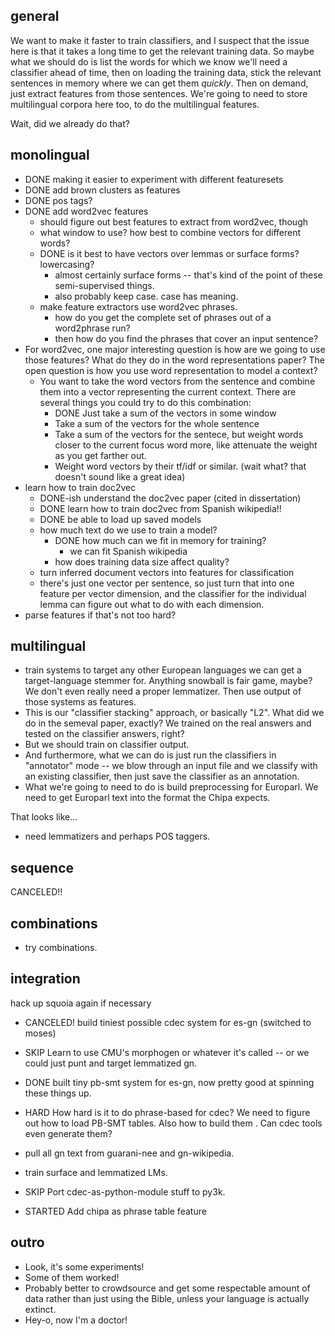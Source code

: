 ## general

We want to make it faster to train classifiers, and I suspect that the issue
here is that it takes a long time to get the relevant training data. So maybe
what we should do is list the words for which we know we'll need a classifier
ahead of time, then on loading the training data, stick the relevant sentences
in memory where we can get them *quickly*. Then on demand, just extract features
from those sentences.  We're going to need to store multilingual corpora here
too, to do the multilingual features.

Wait, did we already do that?

## monolingual
  * DONE making it easier to experiment with different featuresets
  * DONE add brown clusters as features
  * DONE pos tags?
  * DONE add word2vec features
    * should figure out best features to extract from word2vec, though
    * what window to use? how best to combine vectors for different words?
    * DONE is it best to have vectors over lemmas or surface forms? lowercasing?
      * almost certainly surface forms -- that's kind of the point of these semi-supervised things.
      * also probably keep case. case has meaning.
    * make feature extractors use word2vec phrases.
      * how do you get the complete set of phrases out of a word2phrase run?
      * then how do you find the phrases that cover an input sentence?
  * For word2vec, one major interesting question is how are we going to use
  those features? What do they do in the word representations paper? The open
  question is how you use word representation to model a context?
    * You want to take the word vectors from the sentence and combine them
    into a vector representing the current context. There are several things you
    could try to do this combination:
      * DONE Just take a sum of the vectors in some window
      * Take a sum of the vectors for the whole sentence
      * Take a sum of the vectors for the sentece, but weight words closer to
      the current focus word more, like attenuate the weight as you get farther
      out.
      * Weight word vectors by their tf/idf or similar. (wait what? that doesn't sound like a great idea)
  * learn how to train doc2vec
    * DONE-ish understand the doc2vec paper (cited in dissertation)
    * DONE learn how to train doc2vec from Spanish wikipedia!!
    * DONE be able to load up saved models
    * how much text do we use to train a model?
      * DONE how much can we fit in memory for training?
        * we can fit Spanish wikipedia
      * how does training data size affect quality?
    * turn inferred document vectors into features for classification
    * there's just one vector per sentence, so just turn that into one feature
      per vector dimension, and the classifier for the individual lemma can
      figure out what to do with each dimension.
  * parse features if that's not too hard?

## multilingual
  * train systems to target any other European languages we can get a
  target-language stemmer for. Anything snowball is fair game, maybe? We don't
  even really need a proper lemmatizer.
Then use output of those systems as features.
  * This is our "classifier stacking" approach, or basically "L2".  What did we
  do in the semeval paper, exactly? We trained on the real answers and tested
  on the classifier answers, right?
  * But we should train on classifier output.
  * And furthermore, what we can do is just run the classifiers in "annotator"
  mode -- we blow through an input file and we classify with an existing
  classifier, then just save the classifier as an annotation.
  * What we're going to need to do is build preprocessing for Europarl. We need
  to get Europarl text into the format the Chipa expects.

That looks like...
  * need lemmatizers and perhaps POS taggers.

## sequence
CANCELED!!

## combinations
  * try combinations.

## integration
hack up squoia again if necessary

  * CANCELED! build tiniest possible cdec system for es-gn (switched to moses)
  * SKIP Learn to use CMU's morphogen or whatever it's called -- or we could
  just punt and target lemmatized gn.
  * DONE built tiny pb-smt system for es-gn, now pretty good at spinning these
  things up.

  * HARD How hard is it to do phrase-based for cdec? We need to figure out how
  to load PB-SMT tables. Also how to build them . Can cdec tools even generate
  them?

  * pull all gn text from guarani-nee and gn-wikipedia.
  * train surface and lemmatized LMs.

  * SKIP Port cdec-as-python-module stuff to py3k.
  * STARTED Add chipa as phrase table feature 

## outro
  * Look, it's some experiments!
  * Some of them worked!
  * Probably better to crowdsource and get some respectable amount of data
  rather than just using the Bible, unless your language is actually extinct.
  * Hey-o, now I'm a doctor!
